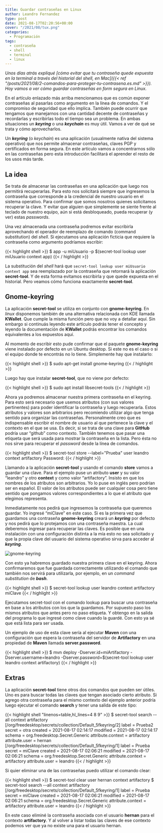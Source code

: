 ```yaml
---
title: Guardar contraseñas en Linux
author: Leandro Fernandez
type: post
date: 2021-08-17T02:20:56+00:00
cover: "/2021/08/tux.png"
categories:
  - Programación
tags:
  - contraseña
  - shell
  - terminal
  - linux
---
```


_Unos días atrás expliqué [cómo evitar que tu contraseña quede expuesta en la terminal a través del historial del shell, en Mac]({{< ref "/posts/2021/08/2-comandos-para-proteger-tu-contrasena.es.md" >}}). Hoy vamos a ver cómo guardar contraseñas en form segura en Linux._

En el artículo enlazado más arriba mencionamos que es común exponer contraseñas al pasarlas como argumento en la línea de comandos. Y el compromiso de seguridad que ello implica. También puede ocurrir que tengamos que manejarnos con una cantidad decente de contraseñas y recordarlas y escribirlas todo el tiempo sea un problema. En ambas situaciones un _**keyring**_ o una _**keychain**_ es muy útil. Vamos a ver de qué se trata y cómo aprovecharlos.

Un **_keyring_** (o _keychain_) es una aplicación (usualmente nativa del sistema operativo) que nos permite almacenar contraseñas, claves PGP y certificados en forma segura. En este artículo vamos a concentrarnos sólo en las contraseñas pero esta introducción facilitará el aprender el resto de los usos más tarde.

## La idea

Se trata de almacenar las contraseñas en una aplicación que luego nos permitirá recuperarlas. Para esto nos solicitará siempre que ingresemos la contraseña que corresponde a la credencial de nuestro usuario en el sistema operativo. Para confirmar que somos nosotros quienes solicitamos recuperar la clave. Y evitar que alguien que simplemente se siente frente al teclado de nuestro equipo, aún si está desbloqueado, pueda recuperar (y ver) estas _passwords_.

Una vez almacenada una contraseña podremos evitar escribirla aprovechando el operador de reemplazo de comando (command substitution) del _shell_. Si ejecutamos una aplicación ficticia que requiere la contraseña como argumento podríamos escribir:

{{< highlight shell >}}
$ app -u miUsuario -p $(secret-tool lookup user miUsuario context app)
{{< / highlight >}}

La substitución del _shell_ hará que `secret-tool lookup user miUsuario context app` sea reemplazado por la contraseña que retornará la aplicación **secret-tool**. Y de esta forma evitamos escribirla y que quede expuesta en el historial. Pero veamos cómo funciona exactamente **secret-tool**.

## Gnome-keyring

La aplicación **secret-tool** se utiliza en conjunto con **gnome-keyring**. En _linux_ disponemos también de una alternativa relacionada con KDE llamada **KWallet**. Que cumple la misma función pero que no voy a detallar aquí. Sin embargo si continuás leyendo este artículo podrás tener el concepto y leyendo la documentación de **KWallet** podrás encontrar los comandos equivalentes a los expuestos aquí.

Al momento de escribir esto pude confirmar que el paquete **gnome-keyring** viene instalado por defecto en un Ubuntu desktop. Si este no es el caso o si el equipo donde te encontrás no lo tiene. Simplemente hay que instalarlo:

{{< highlight shell >}}
$ sudo apt-get install gnome-keyring
{{< / highlight >}}

Luego hay que instalar **secret-tool**, que no viene por defecto:

{{< highlight shell >}}
$ sudo apt install libsecret-tools
{{< / highlight >}}

Ahora ya podremos almacenar nuestra primera contraseña en el keyring. Para esto será necesario que usemos atributos (con sus valores pertinentes) para poder identificar la contraseña y luego recuperarla. Estos atributos y valores son arbitrarios pero recomiendo utilizar algo que tenga sentido para organizar las contraseñas. Personalmente creo que es indispensable escribir el nombre de usuario al que pertenece la clave y el contexto en el que se usa. Es decir, si se trata de una clave para **GitHub** podría usar &#8220;github&#8221; como contexto. También tenemos que pasar una etiqueta que será usada para mostrar la contraseña en la lista. Pero ésta no nos sirve para recuperar el _password_ desde la línea de comandos.

{{< highlight shell >}}
$ secret-tool store --label="Prueba" user leandro context artifactory
Password:
{{< / highlight >}}

Llamando a la aplicación **secret-tool** y usando el comando **store** vamos a guardar una clave. Para el ejemplo puse un atributo **user** y su valor &#8220;leandro&#8221; y otro **context** y como valor &#8220;artifactory&#8221;. Insisto en que los nombres de los atributos son arbitrarios. Yo lo puse en inglés pero podrían ser en español. El valor de los atributos puede ser cualquier cosa pero tiene sentido que pongamos valores correspondientes a lo que el atributo que elegimos representa.

Inmediatamente nos pedirá que ingresemos la contraseña que queremos guardar. Yo ingresé &#8220;miClave&#8221; en este caso. Si es la primera vez que guardamos una contraseña **gnome-keyring** creará un **_keyring_** por defecto y nos pedirá que lo protejamos con una contraseña maestra. La cual deberemos ingresar para recuperar las claves. Es posible que en una instalación con una configuración distinta a la mía esto no sea solicitado y que la propia clave del usuario del sistema operativo sirva para acceder al **_keyring_**.

![gnome-keyring](/2021/08/gnome-keyring-creation.png)

Con esto ya habremos guardado nuestra primera clave en el keyring. Ahora confirmaremos que fue guardada correctamente utilizando el comando que también nos servirá para utilizarla, por ejemplo, en un _command substitution_ de **_bash_**.

{{< highlight shell >}}
$ secret-tool lookup user leandro context artifactory
miClave
{{< / highlight >}}

Ejecutamos secret-tool con el comando lookup para buscar una contraseña en base a los atributos con los que la guardamos. Por supuesto paso los mismos atributos que antes pero no paso etiqueta. Y obtengo en la salida del programa lo que ingresé como clave cuando la guardé. Con esto ya sé que está lista para ser usada.

Un ejemplo de uso de esta clave sería al ejecutar **Maven** con una configuración que espera la contraseña del servidor de **Artifactory** en una propiedad de **Maven** llamada **server.password**.

{{< highlight shell >}}
$ mvn deploy -Dserver.id=miArtifactory -Dserver.username=leandro -Dserver.password=$(secret-tool lookup user leandro context artifactory)
{{< / highlight >}}

## Extras

La aplicación **secret-tool** tiene otros dos comandos que pueden ser útiles. Uno es para buscar todas las claves que tengan asociado cierto atributo. Si agrego otra contraseña para el mismo contexto del ejemplo anterior podría luego ejecutar el comando **search** y tener una salida de este tipo:

{{< highlight shell "linenos=table,hl_lines=4 8 9" >}}
$ secret-tool search --all context artifactory
[/org/freedesktop/secrets/collection/Default_5fkeyring/2]
label = Prueba2
secret = otra
created = 2021-08-17 02:14:17
modified = 2021-08-17 02:14:17
schema = org.freedesktop.Secret.Generic
attribute.context = artifactory
attribute.user = hernan
[/org/freedesktop/secrets/collection/Default_5fkeyring/1]
label = Prueba
secret = miClave
created = 2021-08-17 02:06:21
modified = 2021-08-17 02:06:21
schema = org.freedesktop.Secret.Generic
attribute.context = artifactory
attribute.user = leandro
{{< / highlight >}}

Si quier eliminar una de las contraseñas puedo utilizar el comando clear:

{{< highlight shell >}}
$ secret-tool clear user hernan context artifactory
$ secret-tool search --all context artifactory
[/org/freedesktop/secrets/collection/Default_5fkeyring/1]
label = Prueba
secret = miClave
created = 2021-08-17 02:06:21
modified = 2021-08-17 02:06:21
schema = org.freedesktop.Secret.Generic
attribute.context = artifactory
attribute.user = leandro
{{< / highlight >}}

En este caso eliminé la contraseña asociada con el usuario **hernan** para el contexto **artifactory**. Y al volver a listar todas las claves de ese contexto podemos ver que ya no existe una para el usuario hernan.
